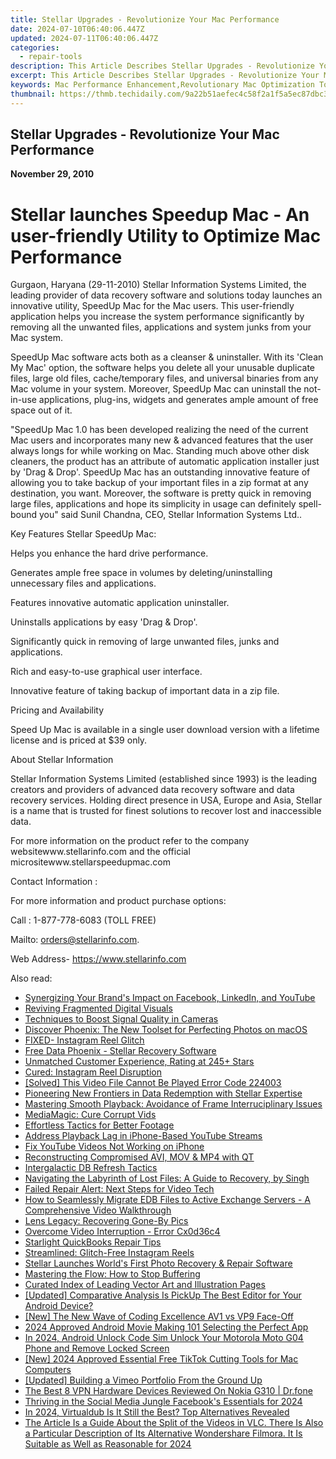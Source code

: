 ```yaml
---
title: Stellar Upgrades - Revolutionize Your Mac Performance
date: 2024-07-10T06:40:06.447Z
updated: 2024-07-11T06:40:06.447Z
categories:
  - repair-tools
description: This Article Describes Stellar Upgrades - Revolutionize Your Mac Performance
excerpt: This Article Describes Stellar Upgrades - Revolutionize Your Mac Performance
keywords: Mac Performance Enhancement,Revolutionary Mac Optimization Tools,Stellar Mac Upgrades,Improve Your Mac Speed,Mac System Boosters,Efficient Mac Performance Upgrades,Next-Gen Mac Performance Solutions
thumbnail: https://thmb.techidaily.com/9a22b51aefec4c58f2a1f5a5ec87dbc393141382248bd9298fb623a960664270.jpeg
---
```


## Stellar Upgrades - Revolutionize Your Mac Performance

**November 29, 2010**

# **Stellar launches Speedup Mac - An user-friendly Utility to Optimize Mac Performance**

 Gurgaon, Haryana (29-11-2010) Stellar Information Systems Limited, the leading provider of data recovery software and solutions today launches an innovative utility, SpeedUp Mac for the Mac users. This user-friendly application helps you increase the system performance significantly by removing all the unwanted files, applications and system junks from your Mac system.

 SpeedUp Mac software acts both as a cleanser & uninstaller. With its 'Clean My Mac' option, the software helps you delete all your unusable duplicate files, large old files, cache/temporary files, and universal binaries from any Mac volume in your system. Moreover, SpeedUp Mac can uninstall the not-in-use applications, plug-ins, widgets and generates ample amount of free space out of it.

 "SpeedUp Mac 1.0 has been developed realizing the need of the current Mac users and incorporates many new & advanced features that the user always longs for while working on Mac. Standing much above other disk cleaners, the product has an attribute of automatic application installer just by 'Drag & Drop'. SpeedUp Mac has an outstanding innovative feature of allowing you to take backup of your important files in a zip format at any destination, you want. Moreover, the software is pretty quick in removing large files, applications and hope its simplicity in usage can definitely spell-bound you" said Sunil Chandna, CEO, Stellar Information Systems Ltd..

Key Features Stellar SpeedUp Mac:

 Helps you enhance the hard drive performance.

 Generates ample free space in volumes by deleting/uninstalling unnecessary files and applications.

 Features innovative automatic application uninstaller.

 Uninstalls applications by easy 'Drag & Drop'.

 Significantly quick in removing of large unwanted files, junks and applications.

 Rich and easy-to-use graphical user interface.

 Innovative feature of taking backup of important data in a zip file.

Pricing and Availability

 Speed Up Mac is available in a single user download version with a lifetime license and is priced at $39 only.

About Stellar Information

 Stellar Information Systems Limited (established since 1993) is the leading creators and providers of advanced data recovery software and data recovery services. Holding direct presence in USA, Europe and Asia, Stellar is a name that is trusted for finest solutions to recover lost and inaccessible data.

 For more information on the product refer to the company websitewww.stellarinfo.com and the official micrositewww.stellarspeedupmac.com

Contact Information :

 For more information and product purchase options:

Call : 1-877-778-6083 (TOLL FREE)

Mailto: <orders@stellarinfo.com>.

Web Address- <https://www.stellarinfo.com>


<ins class="adsbygoogle"
     style="display:block"
     data-ad-format="autorelaxed"
     data-ad-client="ca-pub-7571918770474297"
     data-ad-slot="1223367746"></ins>



<ins class="adsbygoogle"
     style="display:block"
     data-ad-client="ca-pub-7571918770474297"
     data-ad-slot="8358498916"
     data-ad-format="auto"
     data-full-width-responsive="true"></ins>

<span class="atpl-alsoreadstyle">Also read:</span>
<div><ul>
<li><a href="https://data-wizards.techidaily.com/synergizing-your-brands-impact-on-facebook-linkedin-and-youtube/"><u>Synergizing Your Brand's Impact on Facebook, LinkedIn, and YouTube</u></a></li>
<li><a href="https://data-wizards.techidaily.com/reviving-fragmented-digital-visuals/"><u>Reviving Fragmented Digital Visuals</u></a></li>
<li><a href="https://data-wizards.techidaily.com/techniques-to-boost-signal-quality-in-cameras/"><u>Techniques to Boost Signal Quality in Cameras</u></a></li>
<li><a href="https://data-wizards.techidaily.com/discover-phoenix-the-new-toolset-for-perfecting-photos-on-macos/"><u>Discover Phoenix: The New Toolset for Perfecting Photos on macOS</u></a></li>
<li><a href="https://data-wizards.techidaily.com/fixed-instagram-reel-glitch/"><u>FIXED- Instagram Reel Glitch</u></a></li>
<li><a href="https://data-wizards.techidaily.com/free-data-phoenix-stellar-recovery-software/"><u>Free Data Phoenix - Stellar Recovery Software</u></a></li>
<li><a href="https://data-wizards.techidaily.com/unmatched-customer-experience-rating-at-245plus-stars/"><u>Unmatched Customer Experience, Rating at 245+ Stars</u></a></li>
<li><a href="https://data-wizards.techidaily.com/cured-instagram-reel-disruption/"><u>Cured: Instagram Reel Disruption</u></a></li>
<li><a href="https://data-wizards.techidaily.com/solved-this-video-file-cannot-be-played-error-code-224003/"><u>[Solved] This Video File Cannot Be Played Error Code 224003</u></a></li>
<li><a href="https://data-wizards.techidaily.com/pioneering-new-frontiers-in-data-redemption-with-stellar-expertise/"><u>Pioneering New Frontiers in Data Redemption with Stellar Expertise</u></a></li>
<li><a href="https://data-wizards.techidaily.com/mastering-smooth-playback-avoidance-of-frame-interruciplinary-issues/"><u>Mastering Smooth Playback: Avoidance of Frame Interruciplinary Issues</u></a></li>
<li><a href="https://data-wizards.techidaily.com/mediamagic-cure-corrupt-vids/"><u>MediaMagic: Cure Corrupt Vids</u></a></li>
<li><a href="https://data-wizards.techidaily.com/effortless-tactics-for-better-footage/"><u>Effortless Tactics for Better Footage</u></a></li>
<li><a href="https://data-wizards.techidaily.com/address-playback-lag-in-iphone-based-youtube-streams/"><u>Address Playback Lag in iPhone-Based YouTube Streams</u></a></li>
<li><a href="https://data-wizards.techidaily.com/fix-youtube-videos-not-working-on-iphone/"><u>Fix YouTube Videos Not Working on iPhone</u></a></li>
<li><a href="https://data-wizards.techidaily.com/reconstructing-compromised-avi-mov-and-mp4-with-qt/"><u>Reconstructing Compromised AVI, MOV & MP4 with QT</u></a></li>
<li><a href="https://data-wizards.techidaily.com/intergalactic-db-refresh-tactics/"><u>Intergalactic DB Refresh Tactics</u></a></li>
<li><a href="https://data-wizards.techidaily.com/navigating-the-labyrinth-of-lost-files-a-guide-to-recovery-by-singh/"><u>Navigating the Labyrinth of Lost Files: A Guide to Recovery, by Singh</u></a></li>
<li><a href="https://data-wizards.techidaily.com/failed-repair-alert-next-steps-for-video-tech/"><u>Failed Repair Alert: Next Steps for Video Tech</u></a></li>
<li><a href="https://data-wizards.techidaily.com/how-to-seamlessly-migrate-edb-files-to-active-exchange-servers-a-comprehensive-video-walkthrough/"><u>How to Seamlessly Migrate EDB Files to Active Exchange Servers - A Comprehensive Video Walkthrough</u></a></li>
<li><a href="https://data-wizards.techidaily.com/lens-legacy-recovering-gone-by-pics/"><u>Lens Legacy: Recovering Gone-By Pics</u></a></li>
<li><a href="https://data-wizards.techidaily.com/overcome-video-interruption-error-cx0d36c4/"><u>Overcome Video Interruption - Error Cx0d36c4</u></a></li>
<li><a href="https://data-wizards.techidaily.com/starlight-quickbooks-repair-tips/"><u>Starlight QuickBooks Repair Tips</u></a></li>
<li><a href="https://data-wizards.techidaily.com/streamlined-glitch-free-instagram-reels/"><u>Streamlined: Glitch-Free Instagram Reels</u></a></li>
<li><a href="https://data-wizards.techidaily.com/stellar-launches-worlds-first-photo-recovery-and-repair-software/"><u>Stellar Launches World's First Photo Recovery & Repair Software</u></a></li>
<li><a href="https://data-wizards.techidaily.com/mastering-the-flow-how-to-stop-buffering/"><u>Mastering the Flow: How to Stop Buffering</u></a></li>
<li><a href="https://fox-helps.techidaily.com/curated-index-of-leading-vector-art-and-illustration-pages/"><u>Curated Index of Leading Vector Art and Illustration Pages</u></a></li>
<li><a href="https://extra-lessons.techidaily.com/updated-comparative-analysis-is-pickup-the-best-editor-for-your-android-device/"><u>[Updated] Comparative Analysis  Is PickUp The Best Editor for Your Android Device?</u></a></li>
<li><a href="https://some-guidance.techidaily.com/new-the-new-wave-of-coding-excellence-av1-vs-vp9-face-off/"><u>[New] The New Wave of Coding Excellence  AV1 vs VP9 Face-Off</u></a></li>
<li><a href="https://ai-vdieo-software.techidaily.com/2024-approved-android-movie-making-101-selecting-the-perfect-app/"><u>2024 Approved Android Movie Making 101 Selecting the Perfect App</u></a></li>
<li><a href="https://sim-unlock.techidaily.com/in-2024-android-unlock-code-sim-unlock-your-motorola-moto-g04-phone-and-remove-locked-screen-by-drfone-android/"><u>In 2024, Android Unlock Code Sim Unlock Your Motorola Moto G04 Phone and Remove Locked Screen</u></a></li>
<li><a href="https://tiktok-clips.techidaily.com/new-2024-approved-essential-free-tiktok-cutting-tools-for-mac-computers/"><u>[New] 2024 Approved  Essential Free TikTok Cutting Tools for Mac Computers</u></a></li>
<li><a href="https://vimeo-videos.techidaily.com/updated-building-a-vimeo-portfolio-from-the-ground-up/"><u>[Updated] Building a Vimeo Portfolio From the Ground Up</u></a></li>
<li><a href="https://fake-location.techidaily.com/the-best-8-vpn-hardware-devices-reviewed-on-nokia-g310-drfone-by-drfone-virtual-android/"><u>The Best 8 VPN Hardware Devices Reviewed On Nokia G310 | Dr.fone</u></a></li>
<li><a href="https://facebook-clips.techidaily.com/thriving-in-the-social-media-jungle-facebooks-essentials-for-2024/"><u>Thriving in the Social Media Jungle  Facebook's Essentials for 2024</u></a></li>
<li><a href="https://smart-video-creator.techidaily.com/in-2024-virtualdub-is-it-still-the-best-top-alternatives-revealed/"><u>In 2024, Virtualdub Is It Still the Best? Top Alternatives Revealed</u></a></li>
<li><a href="https://ai-editing-video.techidaily.com/1713951211513-the-article-is-a-guide-about-the-split-of-the-videos-in-vlc-there-is-also-a-particular-description-of-its-alternative-wondershare-filmora-it-is-suitable-as-/"><u>The Article Is a Guide About the Split of the Videos in VLC. There Is Also a Particular Description of Its Alternative Wondershare Filmora. It Is Suitable as Well as Reasonable for 2024</u></a></li>
</ul></div>

